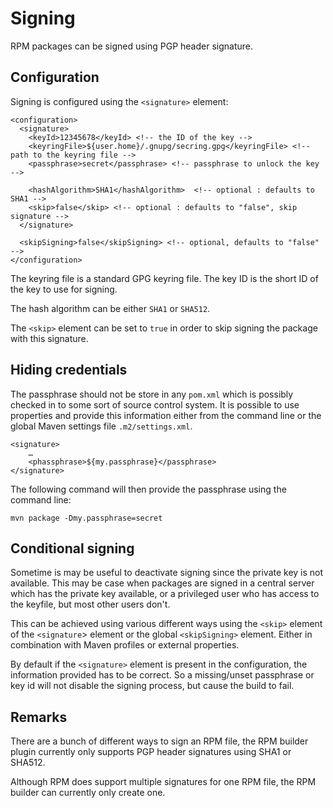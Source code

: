 # Signing

RPM packages can be signed using PGP header signature.

## Configuration

Signing is configured using the `<signature>` element:

    <configuration>
      <signature>
        <keyId>12345678</keyId> <!-- the ID of the key -->
        <keyringFile>${user.home}/.gnupg/secring.gpg</keyringFile> <!-- path to the keyring file -->
        <passphrase>secret</passphrase> <!-- passphrase to unlock the key -->
        
        <hashAlgorithm>SHA1</hashAlgorithm>  <!-- optional : defaults to SHA1 -->
        <skip>false</skip> <!-- optional : defaults to "false", skip signature --> 
      </signature>
      
      <skipSigning>false</skipSigning> <!-- optional, defaults to "false" -->
    </configuration>
    
The keyring file is a standard GPG keyring file. The key ID is the short ID of the key to use for signing.

The hash algorithm can be either `SHA1` or `SHA512`.

The `<skip>` element can be set to `true` in order to skip signing the package with this signature.

## Hiding credentials

The passphrase should not be store in any `pom.xml` which is possibly checked in to some sort of
source control system. It is possible to use properties and provide this information either from
the command line or the global Maven settings file `.m2/settings.xml`.

    <signature>
        …
        <phassphrase>${my.passphrase}</passphrase>
    </signature>
    
The following command will then provide the passphrase using the command line:

    mvn package -Dmy.passphrase=secret
    
## Conditional signing

Sometime is may be useful to deactivate signing since the private key is not available. This may be case
when packages are signed in a central server which has the private key available, or a privileged user
who has access to the keyfile, but most other users don't.

This can be achieved using various different ways using the `<skip>` element of the `<signature`> element
or the global `<skipSigning>` element. Either in combination with Maven profiles or external properties.

By default if the `<signature>` element is present in the configuration, the information provided
has to be correct. So a missing/unset passphrase or key id will not disable the signing process, but cause
the build to fail.

## Remarks

There are a bunch of different ways to sign an RPM file, the RPM builder plugin currently
only supports PGP header signatures using SHA1 or SHA512.

Although RPM does support multiple signatures for one RPM file, the RPM builder can currently only
create one.